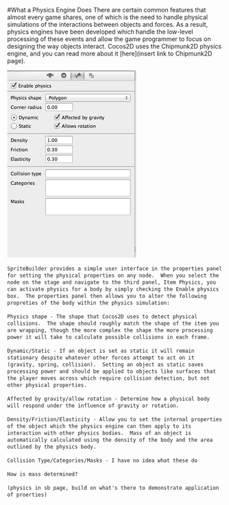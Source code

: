 #What a Physics Engine Does
    There are certain common features that almost every game shares, one of which is the need to handle physical simulations of the interactions between objects and forces.  As a result, physics engines have been developed which handle the low-level processing of these events and allow the game programmer to focus on designing the way objects interact.   Cocos2D uses the Chipmunk2D physics engine, and you can read more about it [here](insert link to Chipmunk2D page).

![image](physicsProperties.png)

    SpriteBuilder provides a simple user interface in the properties panel for setting the physical properties on any node.  When you select the node on the stage and navigate to the third panel, Item Physics, you can activate physics for a body by simply checking the Enable physics box.  The properties panel then allows you to alter the following propreties of the body within the physics simulation:

    Physics shape - The shape that Cocos2D uses to detect physical collisions.  The shape should roughly match the shape of the item you are wrapping, though the more complex the shape the more processing power it will take to calculate possible collisions in each frame.

    Dynamic/Static - If an object is set as static it will remain stationary despite whatever other forces attempt to act on it (gravity, spring, collision).  Setting an object as static saves processing power and should be applied to objects like surfaces that the player moves across which require collision detection, but not other physical properties.

    Affected by gravity/allow rotation - Determine how a physical body will respond under the influence of gravity or rotation.

    Density/Friction/Elasticity - Allow you to set the internal properties of the object which the physics engine can then apply to its interaction with other physics bodies.  Mass of an object is automatically calculated using the density of the body and the area outlined by the physics body.

    Collision Type/Categories/Masks - I have no idea what these do

    How is mass determined?

    (physics in sb page, build on what's there to demonstrate application of proerties)